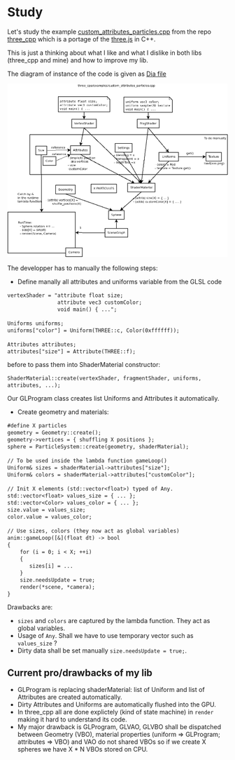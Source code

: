 # Study

Let's study the example [custom_attributes_particles.cpp](https://github.com/jdduke/three_cpp/blob/master/examples/custom_attributes_particles.cpp) from the repo [three_cpp](https://github.com/jdduke/three_cpp) which is a portage of
the [three.js](https://github.com/mrdoob/three.js) in C++.

This is just a thinking about what I like and what I dislike in both libs (three_cpp and mine) and how to improve my lib.

The diagram of instance of the code is given as [Dia file](custom_attributes_particles.dia)

![custom_attributes_particles](custom_attributes_particles.png)

The developper has to manually the following steps:
- Define manally all attributes and uniforms variable from the GLSL code

```
vertexShader = "attribute float size;
                attribute vec3 customColor;
                void main() { ...";

Uniforms uniforms;
uniforms["color"] = Uniform(THREE::c, Color(0xffffff));

Attributes attributes;
attributes["size"] = Attribute(THREE::f);
```

before to pass them into ShaderMaterial constructor:
```
ShaderMaterial::create(vertexShader, fragmentShader, uniforms, attributes, ...);
```

Our GLProgram class creates list Uniforms and Attributes it automatically.

- Create geometry and materials:

```
#define X particles
geometry = Geometry::create();
geometry->vertices = { shuffling X positions };
sphere = ParticleSystem::create(geometry, shaderMaterial);

// To be used inside the lambda function gameLoop()
Uniform& sizes = shaderMaterial->attributes["size"];
Uniform& colors = shaderMaterial->attributes["customColor"];

// Init X elements (std::vector<float>) typed of Any.
std::vector<float> values_size = { ... };
std::vector<Color> values_color = { ... };
size.value = values_size;
color.value = values_color;

// Use sizes, colors (they now act as global variables)
anim::gameLoop([&](float dt) -> bool
{
    for (i = 0; i < X; ++i)
    {
       sizes[i] = ...
    }
    size.needsUpdate = true;
    render(*scene, *camera);
}
```

Drawbacks are:
- `sizes` and `colors` are captured by the lambda function. They act as global variables.
- Usage of `Any`. Shall we have to use temporary vector such as `values_size` ?
- Dirty data shall be set manually `size.needsUpdate = true;`.

## Current pro/drawbacks of my lib

- GLProgram is replacing shaderMaterial: list of Uniform and list of Attributes are created
  automatically.
- Dirty Attributes and Uniforms are automatically flushed into the GPU.
- In three_cpp all are done explictely (kind of state machine) in `render` making it hard to
  understand its code.
- My major drawback is GLProgram, GLVAO, GLVBO shall be dispatched between Geometry (VBO),
  material properties (uniform => GLProgram; attributes => VBO) and VAO do not shared VBOs so
  if we create X spheres we have X * N VBOs stored on CPU.
